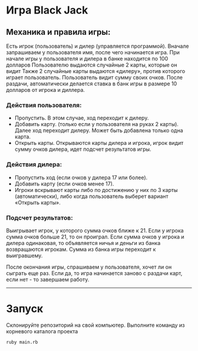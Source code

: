 # Игра Black Jack

## Механика и правила игры:
Есть игрок (пользователь) и дилер (управляется программой). Вначале запрашиваем у пользователя имя, после чего начинается игра. 
При начале игры у пользователя и дилера в банке находится по 100 долларов Пользователю выдаются случайные 2 карты, которые он видит
Также 2 случайные карты выдаются «дилеру», против которого играет пользователь. Пользователь видит сумму своих очков.
После раздачи, автоматически делается ставка в банк игры в размере 10 долларов от игрока и диллера.

### Действия пользователя:

- Пропустить. В этом случае, ход переходит к дилеру.
- Добавить карту. (только если у пользователя на руках 2 карты). Далее ход переходит дилеру. Может быть добавлена только одна карта.
- Открыть карты. Открываются карты дилера и игрока, игрок видит сумму очков дилера, идет подсчет результатов игры.

### Действия дилера:

- Пропустить ход (если очков у дилера 17 или более).
- Добавить карту (если очков менее 17).
- Игроки вскрывают карты либо по достижению у них по 3 карты (автоматически), либо когда пользователь выберет вариант «Открыть карты».

### Подсчет результатов:

Выигрывает игрок, у которого сумма очков ближе к 21. Если у игрока сумма очков больше 21, то он проиграл.
Если сумма очков у игрока и дилера одинаковая, то объявляется ничья и деньги из банка возвращаются игрокам.
Сумма из банка игры переходит к выигравшему.

После окончания игры, спрашиваем у пользователя, хочет ли он сыграть еще раз. Если да, то игра начинается заново с раздачи карт, если нет - то завершаем работу.


***
# Запуск
Склонируйте репозиторий на свой компьютер.
Выполните команду из корневого каталога проекта 
```
ruby main.rb
```

